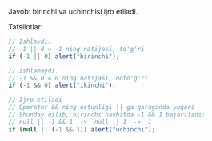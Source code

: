 Javob: birinchi va uchinchisi ijro etiladi.

Tafsilotlar:

```js run
// Ishlaydi.
// -1 || 0 = -1 ning natijasi, to'g'ri
if (-1 || 0) alert("birinchi");

// Ishlamaydi.
// -1 && 0 = 0 ning natijasi, noto'g'ri
if (-1 && 0) alert("ikinchi");

// Ijro etiladi
// Operator && ning ustunligi || ga qaraganda yuqori
// Shunday qilib, birinchi navbatda -1 && 1 bajariladi:
// null || -1 && 1  ->  null || 1  ->  1
if (null || (-1 && 1)) alert("uchinchi");
```
